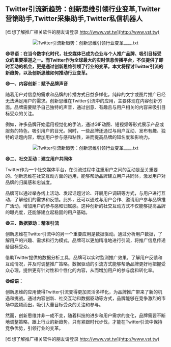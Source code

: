 ## **Twitter引流新趋势：创新思维引领行业变革,Twitter营销助手,Twitter采集助手,Twitter私信机器人**

[😍想了解推广相关软件的朋友请登录 http://www.vst.tw](http://www.vst.tw)

 <center><img src="https://vst.tw/MP4/tuiguang/png/1.png" alt="Twitter引流新趋势：创新思维引领行业变革____.txt"></center>

**😄导语：在当今数字化时代，社交媒体已成为企业与个人推广品牌、吸引目标受众的重要渠道之一。而Twitter作为全球最大的实时信息传播平台，不仅提供了即时互动的机会，更是通过创新思维引领了行业的变革。本文将探讨Twitter引流的新趋势，以及创新思维如何推动行业变革。**

**😄一、内容创新：赋予品牌声音**

随着用户对信息的需求和品牌的传播方式日益多样化，纯粹的文字或图片推广已经无法满足用户的需求。创新思维在Twitter引流中的应用，主要体现在内容创新方面。品牌需要赋予自己独特的声音，通过创意、有趣且与用户相关的内容来吸引目标受众的关注。

例如，许多品牌开始运用视觉化的手法，通过GIF动图、短视频等形式展示产品或服务的特色，吸引用户的目光。同时，一些品牌还通过与用户互动、发布有趣、独特的话题内容，增加用户参与感和粘性，进而提高品牌的知名度和影响力。

 <center><img src="https://vst.tw/MP4/tuiguang/png/7.png" alt="Twitter引流新趋势：创新思维引领行业变革____.txt"></center>

**😄二、社交互动：建立用户共同体**

Twitter作为一个社交媒体平台，在引流过程中注重用户之间的互动是至关重要的。创新思维在社交互动方面的运用，能够帮助品牌建立用户共同体，激发用户对品牌的归属感和忠诚度。

品牌可以通过举办线上活动、发起话题讨论、开展用户调研等方式，与用户进行互动，了解他们的需求和反馈。此外，还可以通过与用户合作、邀请用户参与品牌推广活动，增加用户的参与感和归属感。这种创新的社交互动方式不仅能够提高品牌的曝光度，还能够建立起稳固的用户基础。

**😄三、数据驱动：精准引流**

创新思维在Twitter引流中的另一个重要应用是数据驱动。通过分析用户数据，了解用户的兴趣、需求和行为模式，品牌可以更加精准地进行引流，将推广信息传递给目标受众。

借助Twitter提供的数据分析工具，品牌可以实时监测推广效果，了解用户反馈和互动情况，并及时调整推广策略。数据驱动的引流方式能够帮助品牌更好地把握受众心理，提供更有针对性和个性化的内容，从而增加用户的参与度和转化率。

**😄结语：**

创新思维的应用使得Twitter引流变得更加灵活多样化，为品牌推广带来了新的机遇和挑战。通过内容创新、社交互动和数据驱动等方式，品牌能够在竞争激烈的市场中脱颖而出，吸引大量目标受众的关注和参与。

然而，创新思维并非一成不变，随着科技的进步和用户需求的变化，品牌需要不断地调整策略，跟上行业的新趋势。只有紧跟时代步伐，才能在Twitter引流中保持竞争优势，引领行业的变革。

[😍想了解推广相关软件的朋友请登录 http://www.vst.tw](http://www.vst.tw)



